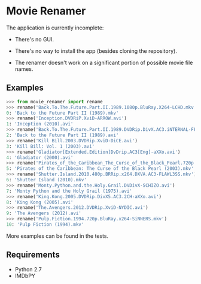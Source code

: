 Movie Renamer
=============
The application is currently incomplete:
 - There's no GUI.
 
 - There's no way to install the app (besides cloning the repository).

 - The renamer doesn't work on a significant portion of possible movie file names.
 
Examples
--------
```python
>>> from movie_renamer import rename
>>> rename('Back.To.The.Future.Part.II.1989.1080p.BluRay.X264-LCHD.mkv')
0: 'Back to the Future Part II (1989).mkv'
>>> rename('Inception.DVDRiP.XviD-ARROW.avi')
1: 'Inception (2010).avi'
>>> rename('Back.To.The.Future.Part.II.1989.DVDRip.DivX.AC3.iNTERNAL-FFM.avi')
2: 'Back to the Future Part II (1989).avi'
>>> rename('Kill Bill.2003.DVDRip.XviD-DiCE.avi')
3: 'Kill Bill: Vol. 1 (2003).avi'
>>> rename('Gladiator[Extended.Edition]DvDrip.AC3[Eng]-aXXo.avi')
4: 'Gladiator (2000).avi'
>>> rename('Pirates_of_the_Caribbean_The_Curse_of_the_Black_Pearl.720p.ESiR.mkv')
5: 'Pirates of the Caribbean: The Curse of the Black Pearl (2003).mkv'
>>> rename('Shutter.Island.2010.480p.BRRip.x264.DXVA.AC3-FLAWL3SS.mkv')
6: 'Shutter Island (2010).mkv'
>>> rename('Monty.Python.and.the.Holy.Grail.DVDivX-SCHIZO.avi')
7: 'Monty Python and the Holy Grail (1975).avi'
>>> rename('King.Kong.2005.DVDRip.DivX5.AC3.2CH-aXXo.avi')
8: 'King Kong (2005).avi'
>>> rename('The.Avengers.2012.DVDRip.XviD-NYDIC.avi')
9: 'The Avengers (2012).avi'
>>> rename('Pulp.Fiction.1994.720p.BluRay.x264-SiNNERS.mkv')
10: 'Pulp Fiction (1994).mkv'
```

More examples can be found in the tests.

Requirements
------------
 - Python 2.7
 - IMDbPY